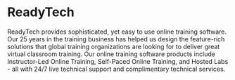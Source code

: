 # ReadyTech
ReadyTech provides sophisticated, yet easy to use online training software. Our 25 years in the training business has helped us design the feature-rich solutions that global training organizations are looking for to deliver great virtual classroom training. Our online training software products include Instructor-Led Online Training, Self-Paced Online Training, and Hosted Labs - all with 24/7 live technical support and complimentary technical services.

